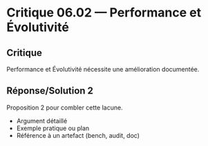 # Critique 06.02 — Performance et Évolutivité

## Critique
Performance et Évolutivité nécessite une amélioration documentée.

## Réponse/Solution 2
Proposition 2 pour combler cette lacune.

- Argument détaillé
- Exemple pratique ou plan
- Référence à un artefact (bench, audit, doc)
